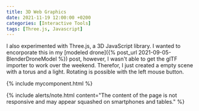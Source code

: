 ```yaml
---
title: 3D Web Graphics
date: 2021-11-19 12:00:00 +0200
categories: [Interactive Tools]
tags: [Three.js, Javascript]
---
```


I also experimented with Three.js, a 3D JavaScript library. I wanted to encorporate this in my [modeled drone]({% post_url 2021-09-05-BlenderDroneModel %}) post, however, I wasn't able to get the glTF importer to work over the weekend. Therefor, I just created a empty scene with a torus and a light. Rotating is possible with the left mouse button.

<style type="text/css" rel="stylesheet">
#cube {
    position: relative;
    top: 0;
    left: 0;
    height: 50%;
    width: 100%;
    background-color: navy;
}
#bg {
    position: relative;
    top: 0;
    left: 0;
    height: 50%;
    width: 100%;
    background-color: navy;
}
</style>

{% include mycomponent.html %}

{% include alerts/note.html content="The content of the page is not responsive and may appear squashed on smartphones and tables." %}
